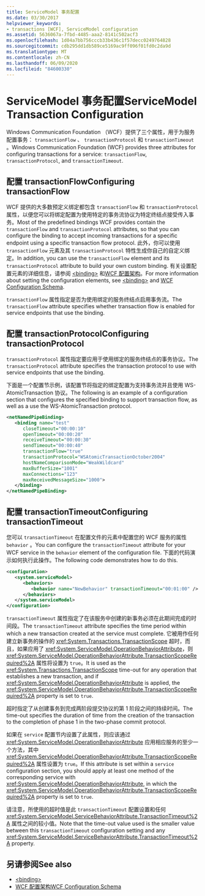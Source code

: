 ```yaml
---
title: ServiceModel 事务配置
ms.date: 03/30/2017
helpviewer_keywords:
- transactions [WCF], ServiceModel configuration
ms.assetid: 5636067a-7fbd-4485-aaa2-8141c502acf3
ms.openlocfilehash: 1d04a7bb756cccb33b436c1f57decc0249764828
ms.sourcegitcommit: cdb295dd1db589ce5169ac9ff096f01fd0c2da9d
ms.translationtype: MT
ms.contentlocale: zh-CN
ms.lasthandoff: 06/09/2020
ms.locfileid: "84600330"
---
```

# <a name="servicemodel-transaction-configuration"></a><span data-ttu-id="b7ba0-102">ServiceModel 事务配置</span><span class="sxs-lookup"><span data-stu-id="b7ba0-102">ServiceModel Transaction Configuration</span></span>
<span data-ttu-id="b7ba0-103">Windows Communication Foundation （WCF）提供了三个属性，用于为服务配置事务： `transactionFlow` 、 `transactionProtocol` 和 `transactionTimeout` 。</span><span class="sxs-lookup"><span data-stu-id="b7ba0-103">Windows Communication Foundation (WCF) provides three attributes for configuring transactions for a service: `transactionFlow`, `transactionProtocol`, and `transactionTimeout`.</span></span>  
  
## <a name="configuring-transactionflow"></a><span data-ttu-id="b7ba0-104">配置 transactionFlow</span><span class="sxs-lookup"><span data-stu-id="b7ba0-104">Configuring transactionFlow</span></span>  
 <span data-ttu-id="b7ba0-105">WCF 提供的大多数预定义绑定都包含 `transactionFlow` 和 `transactionProtocol` 属性，以便您可以将绑定配置为使用特定的事务流协议为特定终结点接受传入事务。</span><span class="sxs-lookup"><span data-stu-id="b7ba0-105">Most of the predefined bindings WCF provides contain the `transactionFlow` and `transactionProtocol` attributes, so that you can configure the binding to accept incoming transactions for a specific endpoint using a specific transaction flow protocol.</span></span> <span data-ttu-id="b7ba0-106">此外，你可以使用 `transactionFlow` 元素及其 `transactionProtocol` 特性生成你自己的自定义绑定。</span><span class="sxs-lookup"><span data-stu-id="b7ba0-106">In addition, you can use the `transactionFlow` element and its `transactionProtocol` attribute to build your own custom binding.</span></span> <span data-ttu-id="b7ba0-107">有关设置配置元素的详细信息，请参阅 [\<binding>](../../configure-apps/file-schema/wcf/bindings.md) 和[WCF 配置架构](../../configure-apps/file-schema/wcf/index.md)。</span><span class="sxs-lookup"><span data-stu-id="b7ba0-107">For more information about setting the configuration elements, see [\<binding>](../../configure-apps/file-schema/wcf/bindings.md) and [WCF Configuration Schema](../../configure-apps/file-schema/wcf/index.md).</span></span>  
  
 <span data-ttu-id="b7ba0-108">`transactionFlow` 属性指定是否为使用绑定的服务终结点启用事务流。</span><span class="sxs-lookup"><span data-stu-id="b7ba0-108">The `transactionFlow` attribute specifies whether transaction flow is enabled for service endpoints that use the binding.</span></span>  
  
## <a name="configuring-transactionprotocol"></a><span data-ttu-id="b7ba0-109">配置 transactionProtocol</span><span class="sxs-lookup"><span data-stu-id="b7ba0-109">Configuring transactionProtocol</span></span>  
 <span data-ttu-id="b7ba0-110">`transactionProtocol` 属性指定要应用于使用绑定的服务终结点的事务协议。</span><span class="sxs-lookup"><span data-stu-id="b7ba0-110">The `transactionProtocol` attribute specifies the transaction protocol to use with service endpoints that use the binding.</span></span>  
  
 <span data-ttu-id="b7ba0-111">下面是一个配置节示例，该配置节将指定的绑定配置为支持事务流并且使用 WS-AtomicTransaction 协议。</span><span class="sxs-lookup"><span data-stu-id="b7ba0-111">The following is an example of a configuration section that configures the specified binding to support transaction flow, as well as a use the WS-AtomicTransaction protocol.</span></span>  
  
```xml  
<netNamedPipeBinding>  
   <binding name="test"  
      closeTimeout="00:00:10"  
      openTimeout="00:00:20"
      receiveTimeout="00:00:30"  
      sendTimeout="00:00:40"  
      transactionFlow="true"  
      transactionProtocol="WSAtomicTransactionOctober2004"  
      hostNameComparisonMode="WeakWildcard"  
      maxBufferSize="1001"  
      maxConnections="123"
      maxReceivedMessageSize="1000">  
   </binding>  
</netNamedPipeBinding>  
```  
  
## <a name="configuring-transactiontimeout"></a><span data-ttu-id="b7ba0-112">配置 transactionTimeout</span><span class="sxs-lookup"><span data-stu-id="b7ba0-112">Configuring transactionTimeout</span></span>  
 <span data-ttu-id="b7ba0-113">您可以 `transactionTimeout` 在配置文件的元素中配置您的 WCF 服务的属性 `behavior` 。</span><span class="sxs-lookup"><span data-stu-id="b7ba0-113">You can configure the `transactionTimeout` attribute for your WCF service in the `behavior` element of the configuration file.</span></span> <span data-ttu-id="b7ba0-114">下面的代码演示如何执行此操作。</span><span class="sxs-lookup"><span data-stu-id="b7ba0-114">The following code demonstrates how to do this.</span></span>  
  
```xml  
<configuration>  
   <system.serviceModel>  
      <behaviors>  
         <behavior name="NewBehavior" transactionTimeout="00:01:00" /> <!-- 1 minute timeout -->  
      </behaviors>  
   </system.serviceModel>  
</configuration>  
```  
  
 <span data-ttu-id="b7ba0-115">`transactionTimeout` 属性指定了在该服务中创建的新事务必须在此期间完成的时间段。</span><span class="sxs-lookup"><span data-stu-id="b7ba0-115">The `transactionTimeout` attribute specifies the time period within which a new transaction created at the service must complete.</span></span> <span data-ttu-id="b7ba0-116">它被用作任何建立新事务的操作的 <xref:System.Transactions.TransactionScope> 超时，而且，如果应用了 <xref:System.ServiceModel.OperationBehaviorAttribute>，则 <xref:System.ServiceModel.OperationBehaviorAttribute.TransactionScopeRequired%2A> 属性将设置为 `true`。</span><span class="sxs-lookup"><span data-stu-id="b7ba0-116">It is used as the <xref:System.Transactions.TransactionScope> time-out for any operation that establishes a new transaction, and if <xref:System.ServiceModel.OperationBehaviorAttribute> is applied, the <xref:System.ServiceModel.OperationBehaviorAttribute.TransactionScopeRequired%2A> property is set to `true`.</span></span>  
  
 <span data-ttu-id="b7ba0-117">超时指定了从创建事务到完成两阶段提交协议的第 1 阶段之间的持续时间。</span><span class="sxs-lookup"><span data-stu-id="b7ba0-117">The time-out specifies the duration of time from the creation of the transaction to the completion of phase 1 in the two-phase commit protocol.</span></span>  
  
 <span data-ttu-id="b7ba0-118">如果在 `service` 配置节内设置了此属性，则应该通过 <xref:System.ServiceModel.OperationBehaviorAttribute> 应用相应服务的至少一个方法，其中 <xref:System.ServiceModel.OperationBehaviorAttribute.TransactionScopeRequired%2A> 属性设置为 `true`。</span><span class="sxs-lookup"><span data-stu-id="b7ba0-118">If this attribute is set within a `service` configuration section, you should apply at least one method of the corresponding service with <xref:System.ServiceModel.OperationBehaviorAttribute>, in which the <xref:System.ServiceModel.OperationBehaviorAttribute.TransactionScopeRequired%2A> property is set to `true`.</span></span>  
  
 <span data-ttu-id="b7ba0-119">请注意，所使用的超时值是此 `transactionTimeout` 配置设置和任何 <xref:System.ServiceModel.ServiceBehaviorAttribute.TransactionTimeout%2A> 属性之间的较小值。</span><span class="sxs-lookup"><span data-stu-id="b7ba0-119">Note that the time-out value used is the smaller value between this `transactionTimeout` configuration setting and any <xref:System.ServiceModel.ServiceBehaviorAttribute.TransactionTimeout%2A> property.</span></span>  
  
## <a name="see-also"></a><span data-ttu-id="b7ba0-120">另请参阅</span><span class="sxs-lookup"><span data-stu-id="b7ba0-120">See also</span></span>

- [\<binding>](../../configure-apps/file-schema/wcf/bindings.md)
- [<span data-ttu-id="b7ba0-121">WCF 配置架构</span><span class="sxs-lookup"><span data-stu-id="b7ba0-121">WCF Configuration Schema</span></span>](../../configure-apps/file-schema/wcf/index.md)
